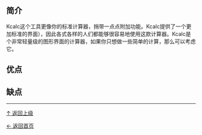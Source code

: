 ﻿
## 简介

Kcalc这个工具更像你的标准计算器，捎带一点点附加功能。Kcalc提供了一个更加标准的界面），因此各式各样的人们都能够很容易地使用这款计算器。Kcalc是个非常轻量级的图形界面的计算器，如果你只想做一些简单的计算，那么可以考虑它。

## 优点

## 缺点


----
[↑ 返回上级](https://github.com/asin929/linux-software/blob/master/Science-Education/Science-Education.md)

[← 返回首页](https://github.com/asin929/linux-software)
